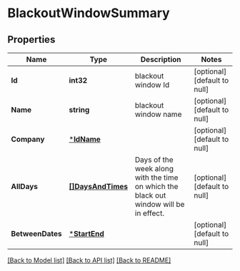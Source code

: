 # BlackoutWindowSummary

## Properties
Name | Type | Description | Notes
------------ | ------------- | ------------- | -------------
**Id** | **int32** | blackout window Id | [optional] [default to null]
**Name** | **string** | blackout window name | [optional] [default to null]
**Company** | [***IdName**](IdName.md) |  | [optional] [default to null]
**AllDays** | [**[]DaysAndTimes**](DaysAndTimes.md) | Days of the week along with the time on which the black out window will be in effect. | [optional] [default to null]
**BetweenDates** | [***StartEnd**](StartEnd.md) |  | [optional] [default to null]

[[Back to Model list]](../README.md#documentation-for-models) [[Back to API list]](../README.md#documentation-for-api-endpoints) [[Back to README]](../README.md)

